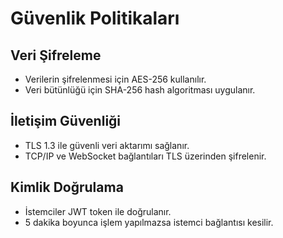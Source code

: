 # Güvenlik Politikaları

## Veri Şifreleme
- Verilerin şifrelenmesi için AES-256 kullanılır.
- Veri bütünlüğü için SHA-256 hash algoritması uygulanır.

## İletişim Güvenliği
- TLS 1.3 ile güvenli veri aktarımı sağlanır.
- TCP/IP ve WebSocket bağlantıları TLS üzerinden şifrelenir.

## Kimlik Doğrulama
- İstemciler JWT token ile doğrulanır.
- 5 dakika boyunca işlem yapılmazsa istemci bağlantısı kesilir.
